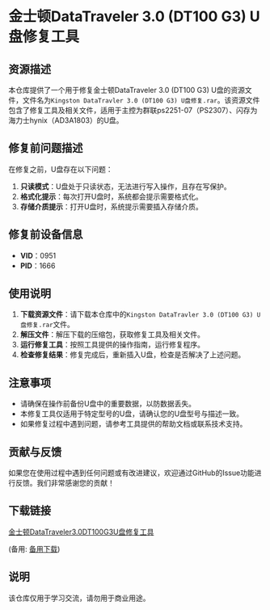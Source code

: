 # 金士顿DataTraveler 3.0 (DT100 G3) U盘修复工具

## 资源描述

本仓库提供了一个用于修复金士顿DataTraveler 3.0 (DT100 G3) U盘的资源文件，文件名为`Kingston DataTravler 3.0 (DT100 G3) U盘修复.rar`。该资源文件包含了修复工具及相关文件，适用于主控为群联ps2251-07（PS2307）、闪存为海力士hynix（AD3A1803）的U盘。

## 修复前问题描述

在修复之前，U盘存在以下问题：
1. **只读模式**：U盘处于只读状态，无法进行写入操作，且存在写保护。
2. **格式化提示**：每次打开U盘时，系统都会提示需要格式化。
3. **存储介质提示**：打开U盘时，系统提示需要插入存储介质。

## 修复前设备信息

- **VID**：0951
- **PID**：1666

## 使用说明

1. **下载资源文件**：请下载本仓库中的`Kingston DataTravler 3.0 (DT100 G3) U盘修复.rar`文件。
2. **解压文件**：解压下载的压缩包，获取修复工具及相关文件。
3. **运行修复工具**：按照工具提供的操作指南，运行修复程序。
4. **检查修复结果**：修复完成后，重新插入U盘，检查是否解决了上述问题。

## 注意事项

- 请确保在操作前备份U盘中的重要数据，以防数据丢失。
- 本修复工具仅适用于特定型号的U盘，请确认您的U盘型号与描述一致。
- 如果修复过程中遇到问题，请参考工具提供的帮助文档或联系技术支持。

## 贡献与反馈

如果您在使用过程中遇到任何问题或有改进建议，欢迎通过GitHub的Issue功能进行反馈。我们非常感谢您的贡献！

## 下载链接
[金士顿DataTraveler3.0DT100G3U盘修复工具](https://pan.quark.cn/s/75f25bcfa375) 

(备用: [备用下载](https://pan.baidu.com/s/1Vv52GkfKcb9WxC74d9bdHA?pwd=1234))

## 说明

该仓库仅用于学习交流，请勿用于商业用途。
